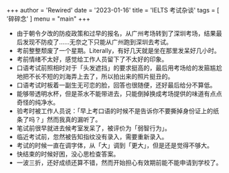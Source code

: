 +++
author = 'Rewired'
date = '2023-01-16'
title = 'IELTS 考试杂谈'
tags = [
  '碎碎念'
]
menu = "main"
+++

- 由于朝令夕改的防疫政策和过早的报名，从广州考场转到了深圳考场，结果最后发现不防疫了……无奈之下只能从广州跑到深圳去考试。
- 考前整整颓废了一个星期。Literally，有好几天就是坐在那里发呆好几小时。
- 考前情绪不太好，感觉给工作人员留下了不太好的印象。
- 口语考试前照相时对于「头发遮挡」的要求挺高的，最后用考场给的发箍尴尬地把不长不短的刘海弄上去了，所以拍出来的照片挺丑的。
- 口语考试时板着一副生无可恋的脸，回答也很随便，还好最后给分不算低。
- 能够带透明水杯，但是茶水不能带进去，只能倒掉换成考场提供的味道有点点奇怪的纯净水。
- 验考时被工作人员说：「早上考口语的时候不是告诉你不要撕掉身份证上的纸条了吗？」然而我真的漏听了。
- 笔试前很早就进去候考室发呆了，被评价为「弱智行为」。
- 临近考试前，忽然被告知指纹没有录入，需要重新录入。
- 考试的时候一直在调字体，从「大」调到「更大」，但是还是觉得不够大。
- 快结束的时候好困，没心思检查答案。
- 一波三折，还好成绩还算不错，然而开始担心有效期前能不能申请到学校了。